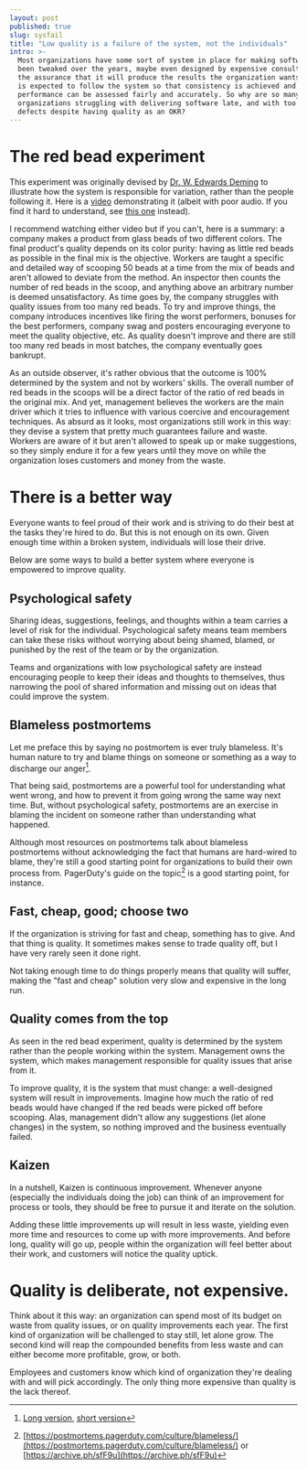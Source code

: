 ```yaml
---
layout: post
published: true
slug: sysfail
title: "Low quality is a failure of the system, not the individuals"
intro: >-
  Most organizations have some sort of system in place for making software. It's
  been tweaked over the years, maybe even designed by expensive consultants with
  the assurance that it will produce the results the organization wants. Everyone
  is expected to follow the system so that consistency is achieved and people's
  performance can be assessed fairly and accurately. So why are so many
  organizations struggling with delivering software late, and with too many
  defects despite having quality as an OKR?
---
```


# The red bead experiment

This experiment was originally devised by [Dr. W. Edwards
Deming](https://en.wikipedia.org/wiki/W._Edwards_Deming) to illustrate how the
system is responsible for variation, rather than the people following it. Here
is a [video](https://www.youtube.com/watch?v=ckBfbvOXDvU) demonstrating it
(albeit with poor audio. If you find it hard to understand, see [this
one](https://www.youtube.com/watch?v=oMb_UKYHvto) instead).

I recommend watching either video but if you can't, here is a summary: a
company makes a product from glass beads of two different colors. The final
product's quality depends on its color purity: having as little red beads as
possible in the final mix is the objective. Workers are taught a specific and
detailed way of scooping 50 beads at a time from the mix of beads and aren't
allowed to deviate from the method. An inspector then counts the number of red
beads in the scoop, and anything above an arbitrary number is deemed
unsatisfactory. As time goes by, the company struggles with quality issues from
too many red beads. To try and improve things, the company introduces
incentives like firing the worst performers, bonuses for the best performers,
company swag and posters encouraging everyone to meet the quality objective,
etc. As quality doesn't improve and there are still too many red beads in most
batches, the company eventually goes bankrupt.

As an outside observer, it's rather obvious that the outcome is 100% determined
by the system and not by workers' skills. The overall number of red beads in
the scoops will be a direct factor of the ratio of red beads in the original
mix. And yet, management believes the workers are the main driver which it
tries to influence with various coercive and encouragement techniques. As
absurd as it looks, most organizations still work in this way: they devise a
system that pretty much guarantees failure and waste. Workers are aware of it
but aren't allowed to speak up or make suggestions, so they simply endure it
for a few years until they move on while the organization loses customers and
money from the waste.

# There is a better way

Everyone wants to feel proud of their work and is striving to do their best at
the tasks they're hired to do. But this is not enough on its own. Given enough
time within a broken system, individuals will lose their drive.

Below are some ways to build a better system where everyone is empowered to
improve quality.

## Psychological safety

Sharing ideas, suggestions, feelings, and thoughts within a team carries a
level of risk for the individual. Psychological safety means team members can
take these risks without worrying about being shamed, blamed, or punished by
the rest of the team or by the organization.

Teams and organizations with low psychological safety are instead encouraging
people to keep their ideas and thoughts to themselves, thus narrowing the pool
of shared information and missing out on ideas that could improve the system.

## Blameless postmortems

Let me preface this by saying no postmortem is ever truly blameless. It's human
nature to try and blame things on someone or something as a way to discharge
our anger[^0].

That being said, postmortems are a powerful tool for understanding what went
wrong, and how to prevent it from going wrong the same way next time. But,
without psychological safety, postmortems are an exercise in blaming the
incident on someone rather than understanding what happened.

Although most resources on postmortems talk about blameless postmortems without
acknowledging the fact that humans are hard-wired to blame, they're still a
good starting point for organizations to build their own process from.
PagerDuty's guide on the topic[^1] is a good starting point, for instance.

## Fast, cheap, good; choose two

If the organization is striving for fast and cheap, something has to give. And
that thing is quality. It sometimes makes sense to trade quality off, but I
have very rarely seen it done right.

Not taking enough time to do things properly means that quality will suffer,
making the "fast and cheap" solution very slow and expensive in the long run.

## Quality comes from the top

As seen in the red bead experiment, quality is determined by the system rather
than the people working within the system. Management owns the system, which
makes management responsible for quality issues that arise from it.

To improve quality, it is the system that must change: a well-designed system
will result in improvements. Imagine how much the ratio of red beads would have
changed if the red beads were picked off before scooping. Alas, management
didn't allow any suggestions (let alone changes) in the system, so nothing
improved and the business eventually failed.

## Kaizen

In a nutshell, Kaizen is continuous improvement. Whenever anyone (especially
the individuals doing the job) can think of an improvement for process or
tools, they should be free to pursue it and iterate on the solution.

Adding these little improvements up will result in less waste, yielding even
more time and resources to come up with more improvements. And before long,
quality will go up, people within the organization will feel better about their
work, and customers will notice the quality uptick.

# Quality is deliberate, not expensive.

Think about it this way: an organization can spend most of its budget on waste
from quality issues, or on quality improvements each year. The first kind of
organization will be challenged to stay still, let alone grow. The second kind
will reap the compounded benefits from less waste and can either become more
profitable, grow, or both.

Employees and customers know which kind of organization they're dealing with
and will pick accordingly. The only thing more expensive than
quality is the lack thereof.

[^0]: [Long version](https://www.youtube.com/watch?v=sXSjc-pbXk4), [short version](https://www.youtube.com/watch?v=RZWf2_2L2v8)
[^1]: [https://postmortems.pagerduty.com/culture/blameless/](https://postmortems.pagerduty.com/culture/blameless/) or [https://archive.ph/sfF9u](https://archive.ph/sfF9u)
